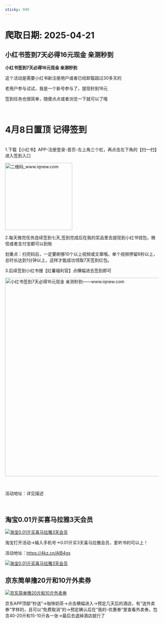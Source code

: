 ```yaml
---
sticky: 999
---
```

# 爬取日期: 2025-04-21
## 小红书签到7天必得16元现金 亲测秒到

<p><strong>小红书签到7天必得16元现金 亲测秒到</strong></p>
<p>这个活动是需要小红书新注册用户或者已经卸载超过30多天的</p>
<p>老用户参与试试，我是一个新号参与了，提现秒到16元</p>
<p>签到任务也很简单，随便点点或者浏览一下就可以了哦</p>
<p>&nbsp;</p>
<h1>4月8日置顶 记得签到</h1>
<p><br>1.下载【小红书】APP-注册登录-首页-左上角三个杠，再点击左下角的【扫一扫】进入签到入口</p>
<p><img alt="二维码_www.iqnew.com" src="https://image.smallfawn.work/?url=https://img.iqnew.com/d/file/p/2024/12/26/08725d1e156824f5aa0ef0ccbc14f095.jpg" style="width: 220px; *//* height: 232px;" referrerpolicy="no-referrer"></p>
<p>2.每天做完任务连续签到七天,签到完成后在我的奖品里去提现到小红书钱包，微信或者支付宝都可以到账</p>
<p>划重点：扫完码后，一定要刷够10个以上视频或文章哦。单个视频停留6秒以上，总时长达到1分钟以上，这样才能成功领取7天签到红包。</p>
<p>3.后续签到小红书搜【红薯福利官】点横幅进去签到即可</p>
<p><img alt="小红书签到7天必得16元现金 亲测秒到——www.iqnew.com" src="https://image.smallfawn.work/?url=https://img.iqnew.com/d/file/p/2024/12/26/dc722a710fdc859081061394dc72cc71.jpg" style="width: 650px; *//* height: 659px;" referrerpolicy="no-referrer"></p>
<p>&nbsp;</p>
<p>活动地址：详见描述</p><br>
                    
                    
                

## 淘宝0.01亓买喜马拉雅3天会员
<p>
    <a rel="nofollow" target="_blank" href="https://www.qqhjy6.xyz/caiji/data/images/2025-04-14/629a842a41e5288ca4524195f48408f8.jpg"><img src="https://image.smallfawn.work/?url=https://www.qqhjy6.xyz/caiji/data/images/2025-04-14/629a842a41e5288ca4524195f48408f8.jpg" title="淘宝0.01亓买喜马拉雅3天会员 " alt="淘宝0.01亓买喜马拉雅3天会员 " referrerpolicy="no-referrer"></a> 
</p>
<p>
    淘宝打开活动-&gt;输入手机号-&gt;0.01亓买3天喜马拉雅会员，爱听书的可以上！
</p>
<p>
    活动地址：<a rel="nofollow" target="_blank" href="https://4kz.cn/AlB4gx">https://4kz.cn/AlB4gx</a>
</p>
<p>
    <a rel="nofollow" target="_blank" href="https://www.qqhjy6.xyz/caiji/data/images/2025-04-14/fe4309e157cbc15dcea36cf938b23554.png"><img src="https://image.smallfawn.work/?url=https://www.qqhjy6.xyz/caiji/data/images/2025-04-14/fe4309e157cbc15dcea36cf938b23554.png" title="淘宝0.01亓买喜马拉雅3天会员 " alt="淘宝0.01亓买喜马拉雅3天会员 " referrerpolicy="no-referrer"></a> 
</p>

## 京东简单撸20亓和10亓外卖券
<p>
    <a rel="nofollow" target="_blank" href="https://www.qqhjy6.xyz/caiji/data/images/2025-04-20/5b4808d9648d5202d734335b46ae6cc4.jpg"><img src="https://image.smallfawn.work/?url=https://www.qqhjy6.xyz/caiji/data/images/2025-04-20/5b4808d9648d5202d734335b46ae6cc4.jpg" title="京东简单撸20亓和10亓外卖券 " alt="京东简单撸20亓和10亓外卖券 " referrerpolicy="no-referrer"></a> 
</p>
<p>
    京东APP顶部“秒送”-&gt;咖啡奶茶-&gt;点击横幅进入-&gt;预定几天后的酒店，有“送外卖券”字样的，且可以“免费取消”的-&gt;预定确认后在“我的-优惠券”里查看外卖券，包含40-20亓和15-10亓各一张-&gt;最后去退掉酒店就行了
</p>

